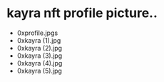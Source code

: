 # kayra nft profile picture..
- 0xprofile.jpgs
- 0xkayra (1).jpg
- 0xkayra (2).jpg
- 0xkayra (3).jpg
- 0xkayra (4).jpg
- 0xkayra (5).jpg
